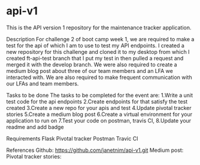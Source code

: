 ﻿# api-v1
This is the API version 1 repository for the maintenance tracker application.

Description
For challenge 2 of boot camp week 1, we are required to make a test for the api of which I am to use to test my API endpoints. I created a new repository for this challenge and cloned it to my desktop from which I created ft-api-test branch that I put my test in then pulled a request and merged it with the develop branch. We were also required to create a medium blog post about three of our team members and an LFA we interacted with. We are also required to make frequent communication with our LFAs and team members.

Tasks to be done
The tasks to be completed for the event are:
1.Write a unit test code for the api endpoints
2.Create endpoints for that satisfy the test created
3.Create a new repo for your apis and test
4.Update pivotal tracker stories
5.Create a medium blog post
6.Create a virtual environment for your application to run on
7.Test your code on postman, travis CI,
8.Update your readme and add badge

Requirements
Flask
Pivotal tracker
Postman
Travic CI

References
Github: https://github.com/janetnim/api-v1.git
Medium post: 
Pivotal tracker stories: 
